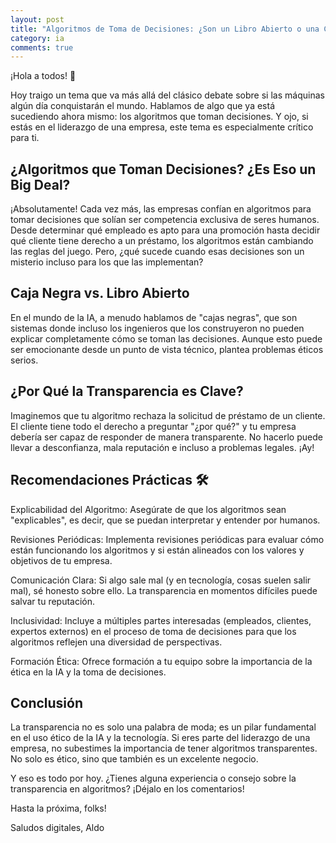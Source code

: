 ```yaml
---
layout: post
title: "Algoritmos de Toma de Decisiones: ¿Son un Libro Abierto o una Caja Negra?"
category: ia
comments: true
---
```


¡Hola a todos! 🌟

Hoy traigo un tema que va más allá del clásico debate sobre si las máquinas algún día conquistarán el mundo. Hablamos de algo que ya está sucediendo ahora mismo: los algoritmos que toman decisiones. Y ojo, si estás en el liderazgo de una empresa, este tema es especialmente crítico para ti.

## ¿Algoritmos que Toman Decisiones? ¿Es Eso un Big Deal?
¡Absolutamente! Cada vez más, las empresas confían en algoritmos para tomar decisiones que solían ser competencia exclusiva de seres humanos. Desde determinar qué empleado es apto para una promoción hasta decidir qué cliente tiene derecho a un préstamo, los algoritmos están cambiando las reglas del juego. Pero, ¿qué sucede cuando esas decisiones son un misterio incluso para los que las implementan?

## Caja Negra vs. Libro Abierto
En el mundo de la IA, a menudo hablamos de "cajas negras", que son sistemas donde incluso los ingenieros que los construyeron no pueden explicar completamente cómo se toman las decisiones. Aunque esto puede ser emocionante desde un punto de vista técnico, plantea problemas éticos serios.

## ¿Por Qué la Transparencia es Clave?
Imaginemos que tu algoritmo rechaza la solicitud de préstamo de un cliente. El cliente tiene todo el derecho a preguntar "¿por qué?" y tu empresa debería ser capaz de responder de manera transparente. No hacerlo puede llevar a desconfianza, mala reputación e incluso a problemas legales. ¡Ay!

## Recomendaciones Prácticas 🛠️
Explicabilidad del Algoritmo: Asegúrate de que los algoritmos sean "explicables", es decir, que se puedan interpretar y entender por humanos.

Revisiones Periódicas: Implementa revisiones periódicas para evaluar cómo están funcionando los algoritmos y si están alineados con los valores y objetivos de tu empresa.

Comunicación Clara: Si algo sale mal (y en tecnología, cosas suelen salir mal), sé honesto sobre ello. La transparencia en momentos difíciles puede salvar tu reputación.

Inclusividad: Incluye a múltiples partes interesadas (empleados, clientes, expertos externos) en el proceso de toma de decisiones para que los algoritmos reflejen una diversidad de perspectivas.

Formación Ética: Ofrece formación a tu equipo sobre la importancia de la ética en la IA y la toma de decisiones.

## Conclusión
La transparencia no es solo una palabra de moda; es un pilar fundamental en el uso ético de la IA y la tecnología. Si eres parte del liderazgo de una empresa, no subestimes la importancia de tener algoritmos transparentes. No solo es ético, sino que también es un excelente negocio.

Y eso es todo por hoy. ¿Tienes alguna experiencia o consejo sobre la transparencia en algoritmos? ¡Déjalo en los comentarios!

Hasta la próxima, folks!

Saludos digitales,
Aldo